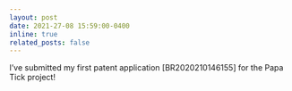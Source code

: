 ```yaml
---
layout: post
date: 2021-27-08 15:59:00-0400
inline: true
related_posts: false
---
```


I’ve submitted my first patent application [BR2020210146155] for the Papa Tick project!
